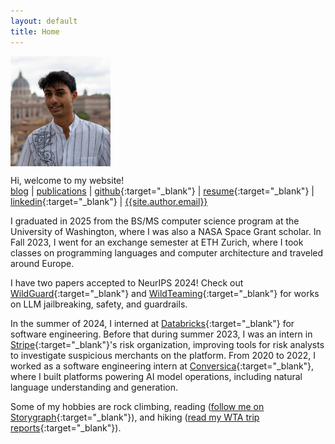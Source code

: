 ```yaml
---
layout: default
title: Home
---
```

<img src="/public/img/profile-picture.jpg" style="display: block; margin-top: auto; margin-left: 0rem; margin-right: auto; width: 10rem;" />

Hi, welcome to my website! \
[blog]({{absolute_url}}/blog) |
[publications]({{absolute_url}}/publications) |
[github](https://github.com/{{site.author.github}}){:target="_blank"} |
[resume]({{absolute_url}}/public/files/resume.pdf){:target="_blank"} |
[linkedin](https://linkedin.com/in/{{site.author.linkedin}}){:target="_blank"} |
[{{site.author.email}}](mailto:{{site.author.email}})

I graduated in 2025 from the BS/MS computer science program at the University of Washington, where I was also a NASA Space Grant scholar.
In Fall 2023, I went for an exchange semester at ETH Zurich, where I took classes on programming languages and computer architecture and traveled around Europe.

I have two papers accepted to NeurIPS 2024! Check out [WildGuard](https://arxiv.org/abs/2406.18495){:target="_blank"} and [WildTeaming](https://arxiv.org/abs/2406.18510){:target="_blank"} for works on LLM jailbreaking, safety, and guardrails.

In the summer of 2024, I interned at [Databricks](https://databricks.com){:target="_blank"} for software engineering.
Before that during summer 2023, I was an intern in [Stripe](https://stripe.com){:target="_blank"}'s risk organization, improving tools for risk analysts to investigate suspicious merchants on the platform.
From 2020 to 2022, I worked as a software engineering intern at [Conversica](https://conversica.com){:target="_blank"}, where I built platforms powering AI model operations, including natural language understanding and generation.

Some of my hobbies are rock climbing,
reading ([follow me on Storygraph](https://app.thestorygraph.com/profile/kavelrao){:target="_blank"}),
and hiking ([read my WTA trip reports](https://www.wta.org/@@backpacks/scrnm-kavellier){:target="_blank"}).
